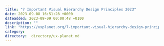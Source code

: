 ```yaml
---
title: "7 Important Visual Hierarchy Design Principles 2023"
date: 2023-09-08 16:51:28 +0000
dateadded: 2023-09-09 00:00:48 +0100
description: ""
link: "https://uxplanet.org/7-important-visual-hierarchy-design-principles-2023-6abbe213eda2?source=rss----819cc2aaeee0---4"
category:
directory: _directory/ux-planet.md
---
```

